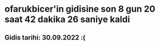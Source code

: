 # ofarukbicer'in gidisine son 8 gun 20 saat 42 dakika 26 saniye kaldi

## Gidis tarihi: 30.09.2022 :(